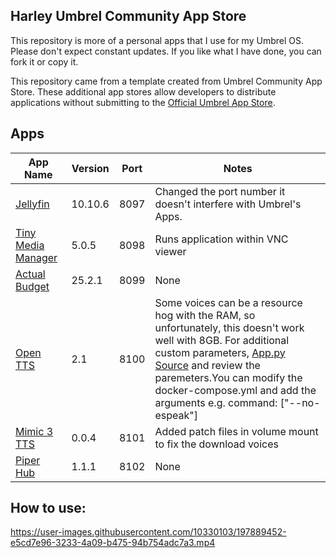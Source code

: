 ## Harley Umbrel Community App Store
This repository is more of a personal apps that I use for my Umbrel OS. Please don't expect constant updates. If you like what I have done, you can fork it or copy it.

This repository came from a template created from Umbrel Community App Store. These additional app stores allow developers to distribute applications without submitting to the [Official Umbrel App Store](https://github.com/getumbrel/umbrel-apps).

## Apps
| App Name                                               | Version | Port  | Notes                   |
| ------------------------------------------------------ | ------- | ----- | ----------------------- |
| [Jellyfin](https://jellyfin.org/)                      | 10.10.6 | 8097  | Changed the port number it doesn't interfere with Umbrel's Apps. |
| [Tiny Media Manager](https://www.tinymediamanager.org) | 5.0.5   | 8098  | Runs application within VNC viewer |
| [Actual Budget](https://actualbudget.org/)             | 25.2.1  | 8099  | None                    |
| [Open TTS](https://github.com/synesthesiam/opentts)    | 2.1     | 8100  | Some voices can be a resource hog with the RAM, so unfortunately, this doesn't work well with 8GB. For additional custom parameters, [App.py Source](https://github.com/synesthesiam/opentts/blob/master/app.py) and review the paremeters.You can modify the docker-compose.yml and add the arguments e.g. command: ["--no-espeak"] |
| [Mimic 3 TTS](https://github.com/MycroftAI/mimic3)     | 0.0.4   | 8101  | Added patch files in volume mount to fix the download voices |
| [Piper Hub](https://github.com/hlappano/Piper-Hub)     | 1.1.1  | 8102 | None                      |

## How to use:
https://user-images.githubusercontent.com/10330103/197889452-e5cd7e96-3233-4a09-b475-94b754adc7a3.mp4
